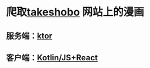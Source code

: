 #  爬取[takeshobo](https://gammaplus.takeshobo.co.jp/) 网站上的漫画
## 服务端：[ktor](https://ktor.io/)
## 客户端：[Kotlin/JS+React](https://kotlinlang.org/docs/js-get-started.html)